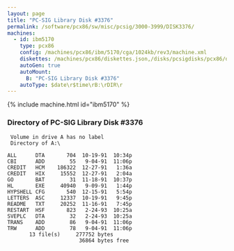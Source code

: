 ```yaml
---
layout: page
title: "PC-SIG Library Disk #3376"
permalink: /software/pcx86/sw/misc/pcsig/3000-3999/DISK3376/
machines:
  - id: ibm5170
    type: pcx86
    config: /machines/pcx86/ibm/5170/cga/1024kb/rev3/machine.xml
    diskettes: /machines/pcx86/diskettes.json,/disks/pcsigdisks/pcx86/diskettes.json
    autoGen: true
    autoMount:
      B: "PC-SIG Library Disk #3376"
    autoType: $date\r$time\rB:\rDIR\r
---
```


{% include machine.html id="ibm5170" %}

### Directory of PC-SIG Library Disk #3376

     Volume in drive A has no label
     Directory of A:\

    ALL      DTA       704  10-19-91  10:34p
    CBI      ADD        55   9-04-91  11:06p
    CREDIT   HCM    186322  12-27-91   1:36a
    CREDIT   HIX     15552  12-27-91   2:04a
    GO       BAT        31  11-18-91  10:37p
    HL       EXE     40940   9-09-91   1:44p
    HYPSHELL CFG       540  12-15-91   5:54p
    LETTERS  ASC     12337  10-19-91   9:45p
    README   TXT     20252  11-16-91   7:45p
    RESTART  HSF       823   2-24-93  10:25a
    SVEPLC   DTA        32   2-24-93  10:25a
    TRANS    ADD        86   9-04-91  11:06p
    TRW      ADD        78   9-04-91  11:06p
           13 file(s)     277752 bytes
                           36864 bytes free
